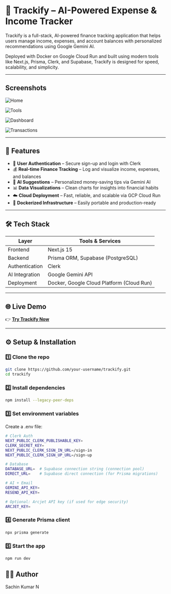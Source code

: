 # 💸 Trackify – AI-Powered Expense & Income Tracker

Trackify is a full-stack, AI-powered finance tracking application that helps users manage income, expenses, and account balances with personalized recommendations using Google Gemini AI.

Deployed with Docker on Google Cloud Run and built using modern tools like Next.js, Prisma, Clerk, and Supabase, Trackify is designed for speed, scalability, and simplicity.


---
## Screenshots

![Home](https://github.com/user-attachments/assets/6ac273c3-50b1-470e-bb8a-55b3ac96be70)

![Tools](https://github.com/user-attachments/assets/fee4f900-c680-4e05-9909-a852075afa00)

![Dashboard](https://github.com/user-attachments/assets/580065c7-ecaf-4337-b92f-fe2c4939a189)

![Transactions](https://github.com/user-attachments/assets/c5160697-90e5-4ae1-b38b-78007dc5442a)





---

## 🚀 Features

- 🔐 **User Authentication** – Secure sign-up and login with Clerk
- 💰 **Real-time Finance Tracking** – Log and visualize income, expenses, and balances
- 🤖 **AI Suggestions** – Personalized money-saving tips via Gemini AI
- 📊 **Data Visualizations** – Clean charts for insights into financial habits
- ☁️ **Cloud Deployment** – Fast, reliable, and scalable via GCP Cloud Run
- 🐳 **Dockerized Infrastructure** – Easily portable and production-ready

---

## 🛠️ Tech Stack

| Layer           | Tools & Services                                   |
|-----------------|----------------------------------------------------|
| Frontend        | Next.js 15                                         |
| Backend         | Prisma ORM, Supabase (PostgreSQL)                  |
| Authentication  | Clerk                                              |
| AI Integration  | Google Gemini API                                  |
| Deployment      | Docker, Google Cloud Platform (Cloud Run)          |

---

## 🌐 Live Demo

👉 [**Try Trackify Now**](https://trackify-app-999910686309.asia-south1.run.app)

---

## ⚙️ Setup & Installation

### 1️⃣ Clone the repo
```bash
git clone https://github.com/your-username/trackify.git
cd trackify
```

### 2️⃣ Install dependencies
```bash
npm install --legacy-peer-deps
```

### 3️⃣ Set environment variables
Create a .env file:
```bash
# Clerk Auth
NEXT_PUBLIC_CLERK_PUBLISHABLE_KEY=
CLERK_SECRET_KEY=
NEXT_PUBLIC_CLERK_SIGN_IN_URL=/sign-in
NEXT_PUBLIC_CLERK_SIGN_UP_URL=/sign-up

# Database
DATABASE_URL=  # Supabase connection string (connection pool)
DIRECT_URL=    # Supabase direct connection (for Prisma migrations)

# AI + Email
GEMINI_API_KEY=
RESEND_API_KEY=

# Optional: Arcjet API key (if used for edge security)
ARCJET_KEY=
```


### 4️⃣ Generate Prisma client
```bash
npx prisma generate
```

### 5️⃣ Start the app
```bash
npm run dev
```

## 🧑‍💻 Author
Sachin Kumar N




